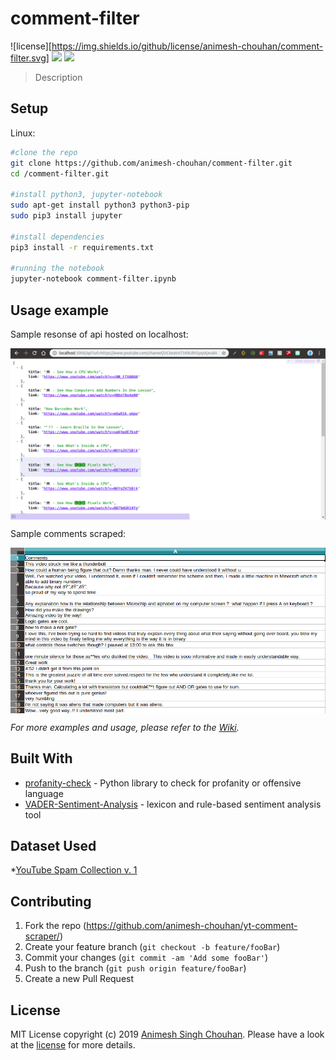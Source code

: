# comment-filter

![license][https://img.shields.io/github/license/animesh-chouhan/comment-filter.svg]
![](https://img.shields.io/pypi/pyversions/Django.svg)
![](https://img.shields.io/badge/platforms-linux--64-lightgrey.svg)

>Description

## Setup

Linux:

```sh
#clone the repo
git clone https://github.com/animesh-chouhan/comment-filter.git
cd /comment-filter.git

#install python3, jupyter-notebook
sudo apt-get install python3 python3-pip
sudo pip3 install jupyter

#install dependencies
pip3 install -r requirements.txt

#running the notebook
jupyter-notebook comment-filter.ipynb

```


## Usage example

Sample resonse of api hosted on localhost:

<p align="center">
  <img src="https://github.com/animesh-chouhan/yt-comment-scraper/blob/master/images/sample-response-alt.png" width="700" align="center"/>
</p>

Sample comments scraped:

<p align="center">
  <img src="https://github.com/animesh-chouhan/yt-comment-scraper/blob/master/images/sample-csv.png"  width="700" align="center"/>
</p>


_For more examples and usage, please refer to the [Wiki][wiki]._


## Built With

* [profanity-check](https://github.com/vzhou842/profanity-check) - Python library to check for profanity or offensive language
* [VADER-Sentiment-Analysis](https://github.com/cjhutto/vaderSentiment) - lexicon and rule-based sentiment analysis tool

## Dataset Used

*[YouTube Spam Collection v. 1](http://www.dt.fee.unicamp.br/~tiago//youtubespamcollection/)


## Contributing

1. Fork the repo (<https://github.com/animesh-chouhan/yt-comment-scraper/>)
2. Create your feature branch (`git checkout -b feature/fooBar`)
3. Commit your changes (`git commit -am 'Add some fooBar'`)
4. Push to the branch (`git push origin feature/fooBar`)
5. Create a new Pull Request

<!-- Markdown link & img dfn's -->
[wiki]: https://github.com/animesh-chouhan/yt-comment-scraper//wiki

## License
MIT License
copyright (c) 2019 [Animesh Singh Chouhan](https://github.com/animesh-chouhan). Please have a look at the [license](LICENSE) for more details.

